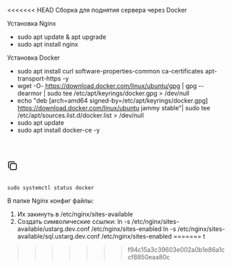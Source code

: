 <<<<<<< HEAD
Сборка для поднятия сервера через Docker

Установка Nginx

- sudo apt update & apt upgrade
- sudo apt install nginx

Установка Docker

- sudo apt install curl software-properties-common ca-certificates apt-transport-https -y
- wget -O- https://download.docker.com/linux/ubuntu/gpg | gpg --dearmor | sudo tee /etc/apt/keyrings/docker.gpg > /dev/null
- echo "deb [arch=amd64 signed-by=/etc/apt/keyrings/docker.gpg] https://download.docker.com/linux/ubuntu jammy stable"| sudo tee /etc/apt/sources.list.d/docker.list > /dev/null
- sudo apt update
- sudo apt install docker-ce -y

<pre class="core--x9b5">  
<div class="copyButton--6B33">
    <div data-v-637396bf="" class="wrapper wrapper__svg-is-inherit" style="width: 24px; height: 24px;"><svg data-v-637396bf="" width="24px" height="24px" viewBox="0 0 24 24" fill="none" xmlns="http://www.w3.org/2000/svg" alt="icons/copy.svg" aria-label="icons/copy.svg" loading="lazy" class="icon"><g data-v-637396bf="" clip-path="url(#clip0_16516_17600)"><path data-v-637396bf="" d="M7 9.667C7 8.95967 7.28099 8.28131 7.78115 7.78115C8.28131 7.28099 8.95967 7 9.667 7H18.333C18.6832 7 19.03 7.06898 19.3536 7.20301C19.6772 7.33704 19.9712 7.53349 20.2189 7.78115C20.4665 8.0288 20.663 8.32281 20.797 8.64638C20.931 8.96996 21 9.31676 21 9.667V18.333C21 18.6832 20.931 19.03 20.797 19.3536C20.663 19.6772 20.4665 19.9712 20.2189 20.2189C19.9712 20.4665 19.6772 20.663 19.3536 20.797C19.03 20.931 18.6832 21 18.333 21H9.667C9.31676 21 8.96996 20.931 8.64638 20.797C8.32281 20.663 8.0288 20.4665 7.78115 20.2189C7.53349 19.9712 7.33704 19.6772 7.20301 19.3536C7.06898 19.03 7 18.6832 7 18.333V9.667Z" stroke="currentColor" stroke-width="2" stroke-linecap="round" stroke-linejoin="round"></path><path data-v-637396bf="" d="M4.012 16.737C3.70534 16.5622 3.45027 16.3095 3.27258 16.0045C3.09488 15.6995 3.00085 15.353 3 15V5C3 3.9 3.9 3 5 3H15C15.75 3 16.158 3.385 16.5 4" stroke="currentColor" stroke-width="2" stroke-linecap="round" stroke-linejoin="round"></path></g><defs data-v-637396bf=""><clipPath data-v-637396bf="" id="clip0_16516_17600"><rect data-v-637396bf="" width="24" height="24" fill="white"></rect></clipPath></defs></svg></div>
</div>
<code class="hljs--Qdn- hljs language-undefined" data-highlighted="yes">sudo systemctl status docker</code>
</pre>

В папке Nginx конфиг файлы:

1. Их закинуть в /etc/nginx/sites-available
2. Создать символические ссылки:
   ln -s /etc/nginx/sites-available/ustarg.dev.conf /etc/nginx/sites-enabled
   ln -s /etc/nginx/sites-available/sql.ustarg.dev.conf /etc/nginx/sites-enabled
=======
t
>>>>>>> f94c15a3c39603e002a0b1e86a1ccf8850eaa80c
